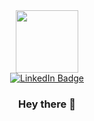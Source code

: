 <div id="header" align="center">
  <img src="https://blush.design/api/download?shareUri=DXaqdlhxx7HQkBq2&c=Backdrop_0%7E9fe1c4_Hair_0%7E2c1b18_Skin_0%7E57331f_Top_0%7E845fe6&w=800&h=800&fm=png" width="100"/>

<div>
  <div id="badges">
      <a href="https://www.linkedin.com/in/j-parish-968558211/">
    <img src="https://img.shields.io/badge/LinkedIn-blue?style=for-the-badge&logo=linkedin&logoColor=white" alt="LinkedIn Badge"/>
      
  </a>
    
</div>

### Hey there 👋

<!--
**Phreakazoidd/Phreakazoidd** is a ✨ _special_ ✨ repository because its `README.md` (this file) appears on your GitHub profile.

Here are some ideas to get you started:

- 🔭 I’m currently working on ...
- 🌱 I’m currently learning ...
- 👯 I’m looking to collaborate on ...
- 🤔 I’m looking for help with ...
- 💬 Ask me about ...
- 📫 How to reach me: ...
- 😄 Pronouns: ...
- ⚡ Fun fact: ...
-->
